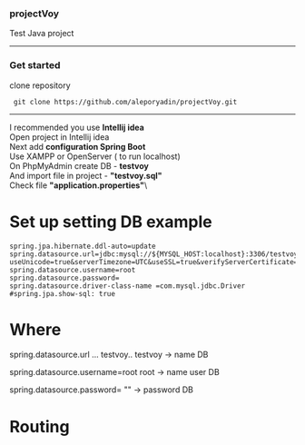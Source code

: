 ### projectVoy

 Test Java project
____
### Get started
 clone repository 
```
 git clone https://github.com/aleporyadin/projectVoy.git
```
____
I recommended you use **Intellij idea**\
Open project in Intellij idea\
Next add **configuration Spring Boot**\
Use XAMPP or OpenServer ( to run localhost)\
On PhpMyAdmin create DB - **testvoy**\
And import file in project - **"testvoy.sql"** \
Check file **"application.properties"**\
   
# Set up setting DB example 
```
spring.jpa.hibernate.ddl-auto=update
spring.datasource.url=jdbc:mysql://${MYSQL_HOST:localhost}:3306/testvoy?useUnicode=true&serverTimezone=UTC&useSSL=true&verifyServerCertificate=false
spring.datasource.username=root
spring.datasource.password=
spring.datasource.driver-class-name =com.mysql.jdbc.Driver
#spring.jpa.show-sql: true
```
# Where
 spring.datasource.url  ... testvoy..
 testvoy -> name DB 

 spring.datasource.username=root
 root -> name user DB

 spring.datasource.password=
 "" -> password DB

# Routing
